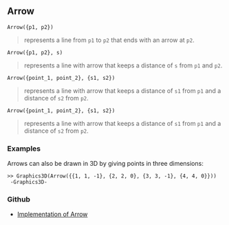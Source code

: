 ## Arrow

```
Arrow({p1, p2})
```

> represents a line from `p1` to `p2` that ends with an arrow at `p2`.

```
Arrow({p1, p2}, s)
```

> represents a line with arrow that keeps a distance of `s` from `p1` and `p2`.

```
Arrow({point_1, point_2}, {s1, s2})
```

> represents a line with arrow that keeps a distance of `s1` from `p1` and a distance of `s2` from `p2`.

```
Arrow({point_1, point_2}, {s1, s2})
```

> represents a line with arrow that keeps a distance of `s1` from `p1` and a distance of `s2` from `p2`.
 
### Examples

Arrows can also be drawn in 3D by giving points in three dimensions:

```
>> Graphics3D(Arrow({{1, 1, -1}, {2, 2, 0}, {3, 3, -1}, {4, 4, 0}}))
 -Graphics3D-
```

### Github

* [Implementation of Arrow](https://github.com/axkr/symja_android_library/blob/master/symja_android_library/matheclipse-core/src/main/java/org/matheclipse/core/builtin/GraphicsFunctions.java#L43) 
